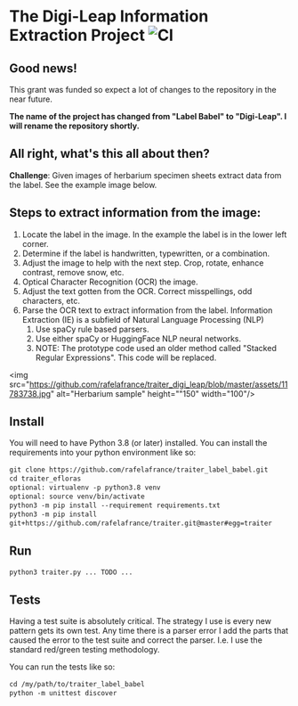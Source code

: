 # The Digi-Leap Information Extraction Project ![CI](https://github.com/rafelafrance/traiter_label_babel/workflows/CI/badge.svg)

## Good news!
This grant was funded so expect a lot of changes to the repository in the near future.

**The name of the project has changed from "Label Babel" to "Digi-Leap". I will rename the repository shortly.**

## All right, what's this all about then?
**Challenge**: Given images of herbarium specimen sheets extract data from the label. See the example image below.

## Steps to extract information from the image:
1. Locate the label in the image. In the example the label is in the lower left corner.
1. Determine if the label is handwritten, typewritten, or a combination.
1. Adjust the image to help with the next step. Crop, rotate, enhance contrast, remove snow, etc.
1. Optical Character Recognition (OCR) the image.
1. Adjust the text gotten from the OCR. Correct misspellings, odd characters, etc.
1. Parse the OCR text to extract information from the label. Information Extraction (IE) is a subfield of Natural Language Processing (NLP)
    1. Use spaCy rule based parsers.
    1. Use either spaCy or HuggingFace NLP neural networks.
    1. NOTE: The prototype code used an older method called "Stacked Regular Expressions". This code will be replaced.

<img src="https://github.com/rafelafrance/traiter_digi_leap/blob/master/assets/11783738.jpg" alt="Herbarium sample" height=""150" width="100"/>

## Install
You will need to have Python 3.8 (or later) installed. You can install the requirements into your python environment like so:
```
git clone https://github.com/rafelafrance/traiter_label_babel.git
cd traiter_efloras
optional: virtualenv -p python3.8 venv
optional: source venv/bin/activate
python3 -m pip install --requirement requirements.txt
python3 -m pip install git+https://github.com/rafelafrance/traiter.git@master#egg=traiter
```  

## Run
```
python3 traiter.py ... TODO ...
```

## Tests
Having a test suite is absolutely critical. The strategy I use is every new pattern gets its own test. Any time there is a parser error I add the parts that caused the error to the test suite and correct the parser. I.e. I use the standard red/green testing methodology.

You can run the tests like so:
```
cd /my/path/to/traiter_label_babel
python -m unittest discover
```
